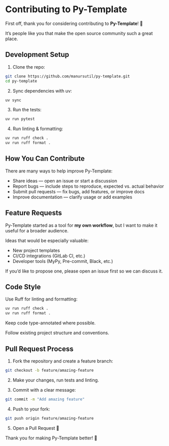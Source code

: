 # Contributing to Py-Template

First off, thank you for considering contributing to **Py-Template**! 🎉

It’s people like you that make the open source community such a great place.

## Development Setup

1. Clone the repo:

```bash
git clone https://github.com/manursutil/py-template.git
cd py-template
```

2. Sync dependencies with uv:

```bash
uv sync
```

3. Run the tests:

```bash
uv run pytest
```

4. Run linting & formatting:

```bash
uv run ruff check .
uv run ruff format .
```

## How You Can Contribute

There are many ways to help improve Py-Template:

- Share ideas — open an issue or start a discussion
- Report bugs — include steps to reproduce, expected vs. actual behavior
- Submit pull requests — fix bugs, add features, or improve docs
- Improve documentation — clarify usage or add examples

## Feature Requests

Py-Template started as a tool for **my own workflow**, but I want to make it useful for a broader audience.

Ideas that would be especially valuable:

- New project templates
- CI/CD integrations (GitLab CI, etc.)
- Developer tools (MyPy, Pre-commit, Black, etc.)

If you’d like to propose one, please open an issue first so we can discuss it.

## Code Style

Use Ruff for linting and formatting:

```bash
uv run ruff check .
uv run ruff format .
```

Keep code type-annotated where possible.

Follow existing project structure and conventions.

## Pull Request Process

1. Fork the repository and create a feature branch:

```bash
git checkout -b feature/amazing-feature
```

2. Make your changes, run tests and linting.

3. Commit with a clear message:

```bash
git commit -m "Add amazing feature"
```

4. Push to your fork:

```bash
git push origin feature/amazing-feature
```

5. Open a Pull Request 🚀

Thank you for making Py-Template better! 🙌
